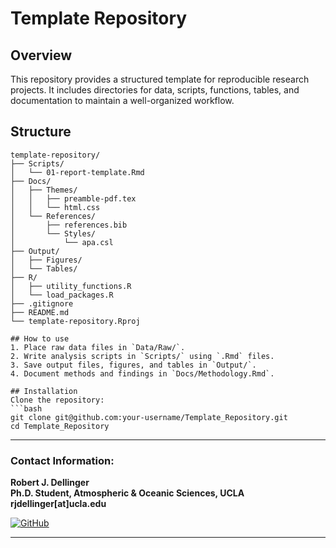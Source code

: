 

# Template Repository  

## Overview  
This repository provides a structured template for reproducible research projects. It includes directories for data, scripts, functions, tables, and documentation to maintain a well-organized workflow.  

## Structure  
```
template-repository/
├── Scripts/
│   └── 01-report-template.Rmd
├── Docs/
│   ├── Themes/
│   │   ├── preamble-pdf.tex
│   │   └── html.css
│   └── References/
│       ├── references.bib
│       └── Styles/
│           └── apa.csl
├── Output/
│   ├── Figures/
│   └── Tables/
├── R/
│   ├── utility_functions.R
│   └── load_packages.R
├── .gitignore
├── README.md
└── template-repository.Rproj

## How to use  
1. Place raw data files in `Data/Raw/`.  
2. Write analysis scripts in `Scripts/` using `.Rmd` files.  
3. Save output files, figures, and tables in `Output/`.  
4. Document methods and findings in `Docs/Methodology.Rmd`.  

## Installation  
Clone the repository:  
```bash
git clone git@github.com:your-username/Template_Repository.git
cd Template_Repository
```
---

### **Contact Information:**
**Robert J. Dellinger**  
**Ph.D. Student, Atmospheric & Oceanic Sciences, UCLA**  
**rjdellinger[at]ucla.edu**  

[![GitHub](https://img.shields.io/badge/GitHub-rob--dellinger-181717?logo=github&logoColor=white)](https://github.com/rob-dellinger)  

---
